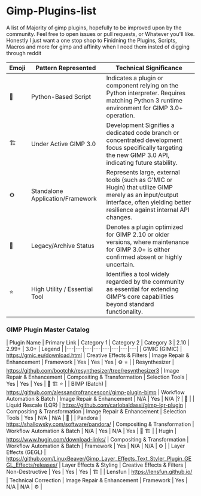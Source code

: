 # Gimp-Plugins-list

A list of Majority of gimp plugins, hopefully to be improved upon by the community. Feel free to open issues or pull requests, or Whatever you'll like. Honestly I just want a one stop shop to Finidning the Plugins, Scripts, Macros and more for gimp and affinity when I need them insted of digging through reddit

Emoji |	Pattern Represented |	Technical Significance
|---|---|---|
🐍	| Python-Based Script	| Indicates a plugin or component relying on the Python interpreter. Requires matching Python 3 runtime environment for GIMP 3.0+ operation.
🏗️	| Under Active GIMP 3.0 | Development	Signifies a dedicated code branch or concentrated development focus specifically targeting the new GIMP 3.0 API, indicating future stability.
⚙️	| Standalone Application/Framework | Represents large, external tools (such as G'MIC or Hugin) that utilize GIMP merely as an input/output interface, often yielding better resilience against internal API changes.
💾	| Legacy/Archive Status	| Denotes a plugin optimized for GIMP 2.10 or older versions, where maintenance for GIMP 3.0+ is either confirmed absent or highly uncertain.
⭐	| High Utility / Essential Tool |	Identifies a tool widely regarded by the community as essential for extending GIMP’s core capabilities beyond standard functionality.

### GIMP Plugin Master Catalog
| Plugin Name | Primary Link | Category 1 | Category 2 | Category 3 | 2.10 | 2.99+ | 3.0+ | Legend |
|---|---|---|---|---|---|---|---|
| G’MIC (GIMIC) | https://gmic.eu/download.html | Creative Effects & Filters | Image Repair & Enhancement | Framework | Yes | Yes | Yes | ⚙️ ⭐ |
| Resynthesizer | https://github.com/bootchk/resynthesizer/tree/resynthesizer3 | Image Repair & Enhancement | Compositing & Transformation | Selection Tools | Yes | Yes | Yes | 🐍 🏗️ ⭐ |
| BIMP (Batch) | https://github.com/alessandrofrancesconi/gimp-plugin-bimp | Workflow Automation & Batch | Image Repair & Enhancement | N/A | Yes | N/A |? | 🐍 |
| Liquid Rescale (LQR) | https://github.com/carlobaldassi/gimp-lqr-plugin | Compositing & Transformation | Image Repair & Enhancement | Selection Tools | Yes | N/A | N/A | 💾 |
| Pandora | https://shallowsky.com/software/pandora/ | Compositing & Transformation | Workflow Automation & Batch | N/A | Yes | N/A | Yes | 🐍 🏗️ |
| Hugin | https://www.hugin.com/download-links/ | Compositing & Transformation | Workflow Automation & Batch | Framework | Yes | N/A | N/A | ⚙️ |
| Layer Effects (GEGL) | https://github.com/LinuxBeaver/Gimp_Layer_Effects_Text_Styler_Plugin_GEGL_Effects/releases/ | Layer Effects & Styling | Creative Effects & Filters | Non-Destructive | Yes | Yes | Yes | 🏗️ |
| Lensfun | https://lensfun.github.io/ | Technical Correction | Image Repair & Enhancement | Framework | Yes | N/A | N/A | ⚙️ |


